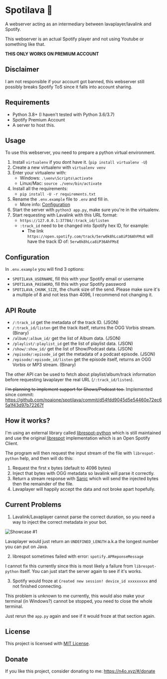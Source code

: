 # Spotilava 🎵
A webserver acting as an intermediary between lavaplayer/lavalink and Spotify.

This webserver is an actual Spotify player and not using Youtube or something like that.

**THIS ONLY WORKS ON PREMIUM ACCOUNT**

## Disclaimer

I am not responsible if your account got banned, this webserver still possibly breaks Spotify ToS since it falls into account sharing.

## Requirements

- Python 3.8+ (I haven't tested with Python 3.6/3.7)
- Spotify Premium Account
- A server to host this.

## Usage

To use this webserver, you need to prepare a python virtual environment.

1. Install `virtualenv` if you dont have it. (`pip install virtualenv -U`)
2. Create a new virtualenv with `virtualenv venv`
3. Enter your virtualenv with:
   - Windows: `.\venv\Scripts\activate`
   - Linux/Mac: `source ./venv/bin/activate`
4. Install all the requirements:
   - `pip install -U -r requirements.txt`
5. Rename the `.env.example` file to `.env` and fill in.
   - More info: [Configuration](#configuration)
6. Start the server with `python3 app.py`, make sure you're in the virtualenv.
7. Start requesting with Lavalink with this URL format:
   - `https://127.0.0.1:37784/:track_id/listen`
   - `:track_id` need to be changed into Spotify hex ID, for example:
     - The link `https://open.spotify.com/track/5erw0k8hLca8iP36AhFMsE` will have the track ID of: `5erw0k8hLca8iP36AhFMsE`

## Configuration

In `.env.example` you will find 3 options:
- `SPOTILAVA_USERNAME`, fill this with your Spotify email or username
- `SPOTILAVA_PASSWORD`, fill this with your Spotify password
- `SPOTILAVA_CHUNK_SIZE`, the chunk size of the send.
  Please make sure it's a multiple of 8 and not less than 4096, I recommend not changing it.

## API Route

- `/:track_id` get the metadata of the track ID. (JSON)
- `/:track_id/listen` get the track itself, returns the OGG Vorbis stream. (Binary)
- `/album/:album_id/` get the list of Album data. (JSON)
- `/playlist/:playlist_id` get the list of playlist data. (JSON)
- `/show/:show_id/` get the list of Show/Podcast data. (JSON)
- `/episode/:episode_id` get the metadata of a podcast episode. (JSON)
- `/episode/:episode_id/listen` get the episode itself, returns an OGG Vorbis or MP3 stream. (Binary)

The other API can be used to fetch about playlist/album/track information before requesting lavaplayer the real URL (`/:track_id/listen`).

~~I'm planning to implement support for Shows/Podcast too.~~
Implemented since commit: https://github.com/noaione/spotilava/commit/d54fdd9045d5e54460e72ec65a1f43d97b72267f

## How it works?

I'm using an external library called [librespot-python](https://github.com/kokarare1212/librespot-python) which is still maintained and use the original [librespot](https://github.com/librespot-org/librespot) implementation which is an Open Spotify Client.

The program will then request the input stream of the file with `librespot-python` help, and then will do this:

1. Request the first x bytes (default to 4096 bytes)
2. Inject that bytes with OGG metadata so lavalink will parse it correctly.
3. Return a stream response with [Sanic](https://sanicframework.org/en/guide/advanced/streaming.html#response-streaming) which will send the injected bytes then the remainder of the file.
4. Lavaplayer will happily accept the data and not broke apart hopefully.

## Current Problems

1. Lavalink/Lavaplayer cannot parse the correct duration, so you need a way to inject the correct metadata in your bot.

![Showcase #1](https://p.ihateani.me/ryxzjpok.png)

Lavaplayer would just return an `UNDEFINED_LENGTH` a.k.a the longest number you can put on Java.

2. librespot sometimes failed with error: `spotify.APReponseMessage`

I cannot fix this currently since this is most likely a failure from `librespot-python` itself. You can just start the server again to see if it's works.

3. Spotify would froze at `Created new session! device_id xxxxxxxxx` and not finished connecting.

This problem is unknown to me currently, this would also make your terminal (in Windows?) cannot be stopped, you need to close the whole terminal.

Just rerun the `app.py` again and see if it would froze at that section again.

## License

This project is licensed with [MIT License]([LICENSE](https://github.com/noaione/spotilava/blob/master/LICENSE)).

## Donate

If you like this project, consider donating to me: https://n4o.xyz/#/donate

